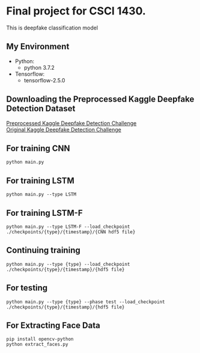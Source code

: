 # Final project for CSCI 1430. 
This is deepfake classification model

## My Environment
- Python:
  - python 3.7.2
- Tensorflow:
  - tensorflow-2.5.0

## Downloading the Preprocessed Kaggle Deepfake Detection Dataset
[Preprocessed Kaggle Deepfake Detection Challenge](https://drive.google.com/drive/u/2/folders/1C7uQ_l2ugXKNmjicrPGedYIChzw1vdaA) \
[Original Kaggle Deepfake Detection Challenge](https://www.kaggle.com/c/deepfake-detection-challenge/data)

## For training CNN
```
python main.py
```
## For training LSTM
```
python main.py --type LSTM
```
## For training LSTM-F
```
python main.py --type LSTM-F --load_checkpoint ./checkpoints/{type}/{timestamp}/{CNN hdf5 file}
```
## Continuing training
```
python main.py --type {type} --load_checkpoint ./checkpoints/{type}/{timestamp}/{hdf5 file}
```
## For testing
```
python main.py --type {type} --phase test --load_checkpoint ./checkpoints/{type}/{timestamp}/{hdf5 file}
```

## For Extracting Face Data 
```
pip install opencv-python
python extract_faces.py
```
